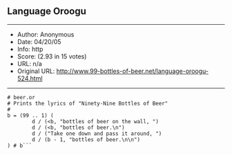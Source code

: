 
## Language Oroogu ##
---
- Author: Anonymous
- Date: 04/20/05
- Info: http
- Score:  (2.93 in 15 votes)
- URL: n/a
- Original URL: http://www.99-bottles-of-beer.net/language-oroogu-524.html
---

```#
# beer.or
# Prints the lyrics of "Ninety-Nine Bottles of Beer"
#
b = (99 .. 1) (
        d / (<b, "bottles of beer on the wall, ")
        d / (<b, "bottles of beer.\n")
        d / ("Take one down and pass it around, ") 
        d / (b - 1, "bottles of beer.\n\n")
) # b```